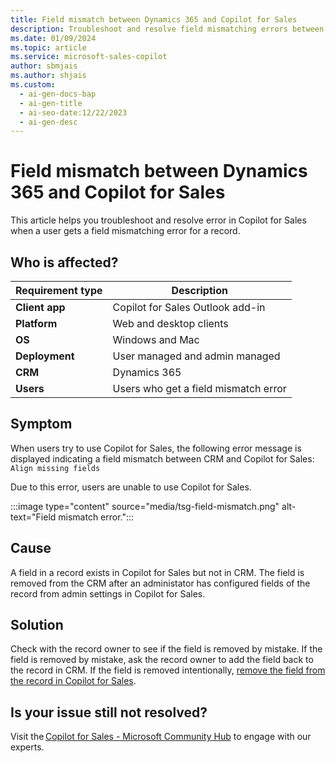 ```yaml
---
title: Field mismatch between Dynamics 365 and Copilot for Sales
description: Troubleshoot and resolve field mismatching errors between Dynamics 365 and Copilot for Sales with this article.
ms.date: 01/09/2024
ms.topic: article
ms.service: microsoft-sales-copilot
author: sbmjais
ms.author: shjais
ms.custom:
  - ai-gen-docs-bap
  - ai-gen-title
  - ai-seo-date:12/22/2023
  - ai-gen-desc
---
```


# Field mismatch between Dynamics 365 and Copilot for Sales

This article helps you troubleshoot and resolve error in Copilot for Sales when a user gets a field mismatching error for a record.

## Who is affected?

| Requirement type |Description  |
|---------|---------|
|**Client app**     |  Copilot for Sales Outlook add-in        |
|**Platform**     | Web and desktop clients         |
|**OS**     | Windows and Mac         |
|**Deployment**     | User managed and admin managed       |
|**CRM**     | Dynamics 365        |
|**Users**     | Users who get a field mismatch error  |

## Symptom

When users try to use Copilot for Sales, the following error message is displayed indicating a field mismatch between CRM and Copilot for Sales: `Align missing fields` 

Due to this error, users are unable to use Copilot for Sales.

:::image type="content" source="media/tsg-field-mismatch.png" alt-text="Field mismatch error.":::

## Cause

A field in a record exists in Copilot for Sales but not in CRM. The field is removed from the CRM after an administator has configured fields of the record from admin settings in Copilot for Sales.

## Solution

Check with the record owner to see if the field is removed by mistake. If the field is removed by mistake, ask the record owner to add the field back to the record in CRM. If the field is removed intentionally, [remove the field from the record in Copilot for Sales](customize-forms-and-fields.md#remove-fields).

## Is your issue still not resolved?

Visit the [Copilot for Sales - Microsoft Community Hub](https://techcommunity.microsoft.com/t5/viva-sales/bd-p/VivaSales) to engage with our experts.